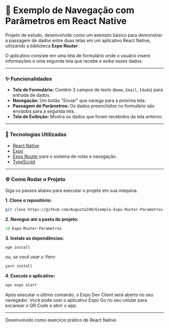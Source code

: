 # 📱 Exemplo de Navegação com Parâmetros em React Native

Projeto de estudo, desenvolvido como um exemplo básico para demonstrar a passagem de dados entre duas telas em um aplicativo React Native, utilizando a biblioteca **Expo Router**.

O aplicativo consiste em uma tela de formulário onde o usuário insere informações e uma segunda tela que recebe e exibe esses dados.

---

### ✨ Funcionalidades

* **Tela de Formulário:** Contém 3 campos de texto (`Nome`, `Email`, `Idade`) para entrada de dados.
* **Navegação:** Um botão "Enviar" que navega para a próxima tela.
* **Passagem de Parâmetros:** Os dados preenchidos no formulário são enviados para a segunda tela.
* **Tela de Exibição:** Mostra os dados que foram recebidos da tela anterior.

---

### 🚀 Tecnologias Utilizadas

* [React Native](https://reactnative.dev/)
* [Expo](https://expo.dev/)
* [Expo Router](https://expo.github.io/router/docs/) para o sistema de rotas e navegação.
* [TypeScript](https://www.typescriptlang.org/)

---

### ⚙️ Como Rodar o Projeto

Siga os passos abaixo para executar o projeto em sua máquina.

**1. Clone o repositório:**
```bash
git clone https://github.com/Augusto240/Exemplo-Expo-Router-Parametros
```

**2. Navegue até a pasta do projeto:**
```bash
cd Expo-Router-Parametros
```

**3. Instale as dependências:**
```bash
npm install
```
*ou, se você usar o Yarn:*
```bash
yarn install
```

**4. Execute o aplicativo:**
```bash
npx expo start
```

Após executar o último comando, o Expo Dev Client será aberto no seu navegador. Você pode usar o aplicativo Expo Go no seu celular para escanear o QR Code e abrir o app.

---

Desenvolvido como exercício prático de React Native.